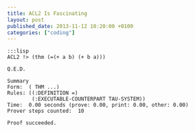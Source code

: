 ```yaml
---
title: ACL2 Is Fascinating
layout: post
published_date: 2013-11-12 10:20:00 +0100
categories: ["coding"]
---
```



	:::lisp
	ACL2 !> (thm (=(+ a b) (+ b a)))

    Q.E.D.

    Summary
    Form:  ( THM ...)
    Rules: ((:DEFINITION =)
            (:EXECUTABLE-COUNTERPART TAU-SYSTEM))
    Time:  0.00 seconds (prove: 0.00, print: 0.00, other: 0.00)
    Prover steps counted:  10

    Proof succeeded.
